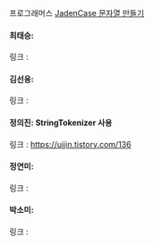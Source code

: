 프로그래머스 [JadenCase 문자열 만들기](https://school.programmers.co.kr/learn/courses/30/lessons/12951)<br>

#### 최태승: 
링크 : 

#### 김선웅: 
링크 : 

#### 정의진: StringTokenizer 사용
링크 : https://uijin.tistory.com/136

#### 정연미: 
링크 : 

#### 박소미: 
링크 : 
